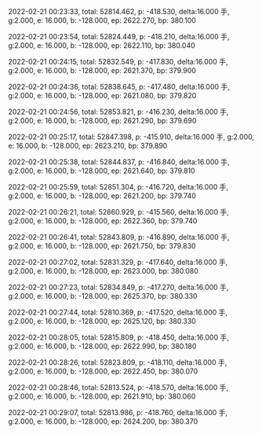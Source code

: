 2022-02-21 00:23:33, total: 52814.462, p: -418.530, delta:16.000 手, g:2.000, e: 16.000, b: -128.000, ep: 2622.270, bp: 380.100

2022-02-21 00:23:54, total: 52824.449, p: -418.210, delta:16.000 手, g:2.000, e: 16.000, b: -128.000, ep: 2622.110, bp: 380.040

2022-02-21 00:24:15, total: 52832.549, p: -417.830, delta:16.000 手, g:2.000, e: 16.000, b: -128.000, ep: 2621.370, bp: 379.900

2022-02-21 00:24:36, total: 52838.645, p: -417.480, delta:16.000 手, g:2.000, e: 16.000, b: -128.000, ep: 2621.080, bp: 379.820

2022-02-21 00:24:56, total: 52853.821, p: -416.230, delta:16.000 手, g:2.000, e: 16.000, b: -128.000, ep: 2621.290, bp: 379.690

2022-02-21 00:25:17, total: 52847.398, p: -415.910, delta:16.000 手, g:2.000, e: 16.000, b: -128.000, ep: 2623.210, bp: 379.890

2022-02-21 00:25:38, total: 52844.837, p: -416.840, delta:16.000 手, g:2.000, e: 16.000, b: -128.000, ep: 2621.640, bp: 379.810

2022-02-21 00:25:59, total: 52851.304, p: -416.720, delta:16.000 手, g:2.000, e: 16.000, b: -128.000, ep: 2621.200, bp: 379.740

2022-02-21 00:26:21, total: 52860.929, p: -415.560, delta:16.000 手, g:2.000, e: 16.000, b: -128.000, ep: 2622.360, bp: 379.740

2022-02-21 00:26:41, total: 52843.809, p: -416.890, delta:16.000 手, g:2.000, e: 16.000, b: -128.000, ep: 2621.750, bp: 379.830

2022-02-21 00:27:02, total: 52831.329, p: -417.640, delta:16.000 手, g:2.000, e: 16.000, b: -128.000, ep: 2623.000, bp: 380.080

2022-02-21 00:27:23, total: 52834.849, p: -417.270, delta:16.000 手, g:2.000, e: 16.000, b: -128.000, ep: 2625.370, bp: 380.330

2022-02-21 00:27:44, total: 52810.369, p: -417.520, delta:16.000 手, g:2.000, e: 16.000, b: -128.000, ep: 2625.120, bp: 380.330

2022-02-21 00:28:05, total: 52815.809, p: -418.450, delta:16.000 手, g:2.000, e: 16.000, b: -128.000, ep: 2622.990, bp: 380.180

2022-02-21 00:28:26, total: 52823.809, p: -418.110, delta:16.000 手, g:2.000, e: 16.000, b: -128.000, ep: 2622.450, bp: 380.070

2022-02-21 00:28:46, total: 52813.524, p: -418.570, delta:16.000 手, g:2.000, e: 16.000, b: -128.000, ep: 2621.910, bp: 380.060

2022-02-21 00:29:07, total: 52813.986, p: -418.760, delta:16.000 手, g:2.000, e: 16.000, b: -128.000, ep: 2624.200, bp: 380.370